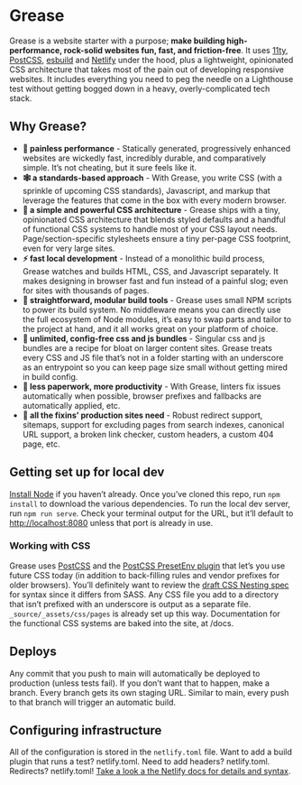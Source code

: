# Grease

Grease is a website starter with a purpose; **make building high-performance, rock-solid websites fun, fast, and friction-free**. It uses [11ty](https://www.11ty.dev/), [PostCSS](https://postcss.org/), [esbuild](https://esbuild.github.io/) and [Netlify](https://www.netlify.com/) under the hood, plus a lightweight, opinionated CSS architecture that takes most of the pain out of developing responsive websites. It includes everything you need to peg the needle on a Lighthouse test without getting bogged down in a heavy, overly-complicated tech stack.

## Why Grease?
* **💪 painless performance** - Statically generated, progressively enhanced websites are wickedly fast, incredibly durable, and comparatively simple. It’s not cheating, but it sure feels like it.
* **🕸 a standards-based approach** - With Grease, you write CSS (with a sprinkle of upcoming CSS standards), Javascript, and markup that leverage the features that come in the box with every modern browser.
* **💅 a simple and powerful CSS architecture** - Grease ships with a tiny, opinionated CSS architecture that blends styled defaults and a handful of functional CSS systems to handle most of your CSS layout needs. Page/section-specific stylesheets ensure a tiny per-page CSS footprint, even for very large sites.
* **⚡️ fast local development** - Instead of a monolithic build process, Grease watches and builds HTML, CSS, and Javascript separately. It makes designing in browser fast and fun instead of a painful slog; even for sites with thousands of pages.
* **🧱 straightforward, modular build tools** - Grease uses small NPM scripts to power its build system. No middleware means you can directly use the full ecosystem of Node modules, it’s easy to swap parts and tailor to the project at hand, and it all works great on your platform of choice.
* **🤠 unlimited, config-free css and js bundles** - Singular css and js bundles are a recipe for bloat on larger content sites. Grease treats every CSS and JS file that’s not in a folder starting with an underscore as an entrypoint so you can keep page size small without getting mired in build config. 
* **📑 less paperwork, more productivity** - With Grease, linters fix issues automatically when possible, browser prefixes and fallbacks are automatically applied, etc.
* **🍱 all the fixins’ production sites need** - Robust redirect support, sitemaps, support for excluding pages from search indexes, canonical URL support, a broken link checker, custom headers, a custom 404 page, etc.

## Getting set up for local dev
[Install Node](https://nodejs.org/en/) if you haven’t already. Once you’ve cloned this repo, run `npm install` to download the various dependencies. To run the local dev server, run `npm run serve`. Check your terminal output for the URL, but it’ll default to [http://localhost:8080](http://localhost:8080) unless that port is already in use.

### Working with CSS
Grease uses [PostCSS](https://postcss.org/) and the [PostCSS PresetEnv plugin](https://preset-env.cssdb.org/) that let’s you use future CSS today (in addition to back-filling rules and vendor prefixes for older browsers). You’ll definitely want to review the [draft CSS Nesting spec](https://drafts.csswg.org/css-nesting-1/) for syntax since it differs from SASS. Any CSS file you add to a directory that isn’t prefixed with an underscore is output as a separate file. `_source/_assets/css/pages` is already set up this way. Documentation for the functional CSS systems are baked into the site, at /docs.

## Deploys
Any commit that you push to main will automatically be deployed to production (unless tests fail). If you don’t want that to happen, make a branch. Every branch gets its own staging URL. Similar to main, every push to that branch will trigger an automatic build.

## Configuring infrastructure
All of the configuration is stored in the `netlify.toml` file. Want to add a build plugin that runs a test? netlify.toml. Need to add headers? netlify.toml. Redirects? netlify.toml! [Take a look a the Netlify docs for details and syntax](https://docs.netlify.com/configure-builds/file-based-configuration/).
